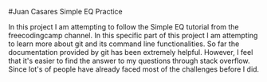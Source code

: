 #Juan Casares Simple EQ Practice

In this project I am attempting to follow the Simple EQ tutorial from the freecodingcamp channel. In this specific part of this project I am attempting to learn more
about git and its command line functionalities. So far the documentation provided by git has been extremely helpful. However, I feel that it's easier to find the 
answer to my questions through stack overflow. Since lot's of people have already faced most of the challenges before I did.